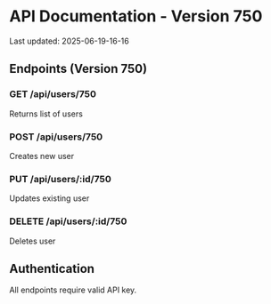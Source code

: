 # API Documentation - Version 750
Last updated: 2025-06-19-16-16

## Endpoints (Version 750)

### GET /api/users/750
Returns list of users

### POST /api/users/750
Creates new user

### PUT /api/users/:id/750
Updates existing user

### DELETE /api/users/:id/750
Deletes user

## Authentication
All endpoints require valid API key.
